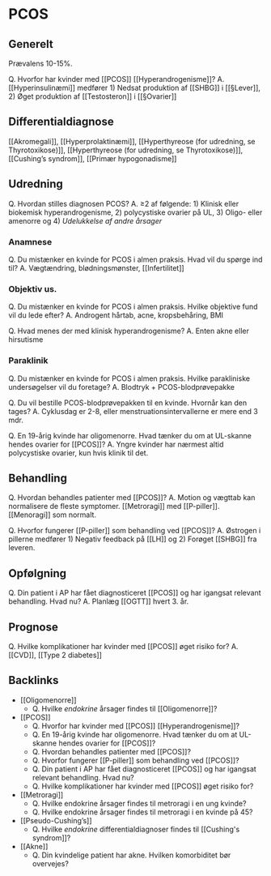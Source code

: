 # PCOS
## Generelt
Prævalens 10-15%.

Q. Hvorfor har kvinder med [[PCOS]] [[Hyperandrogenisme]]?
A. [[Hyperinsulinæmi]] medfører 1) Nedsat produktion af [[SHBG]] i [[§Lever]], 2) Øget produktion af [[Testosteron]] i [[§Ovarier]]

## Differentialdiagnose
[[Akromegali]], [[Hyperprolaktinæmi]],  [[Hyperthyreose (for udredning, se Thyrotoxikose)]], [[Hyperthyreose (for udredning, se Thyrotoxikose)]], [[Cushing’s syndrom]], [[Primær hypogonadisme]]

## Udredning
Q. Hvordan stilles diagnosen PCOS?
A. ≥2 af følgende: 1) Klinisk eller biokemisk hyperandrogenisme, 2) polycystiske ovarier på UL, 3) Oligo- eller amenorre og 4) *Udelukkelse af andre årsager*

### Anamnese
Q. Du mistænker en kvinde for PCOS i almen praksis. Hvad vil du spørge ind til?
A. Vægtændring, blødningsmønster, [[Infertilitet]]

### Objektiv us.
Q. Du mistænker en kvinde for PCOS i almen praksis. Hvilke objektive fund vil du lede efter?
A. Androgent hårtab, acne, kropsbehåring, BMI

Q. Hvad menes der med klinisk hyperandrogenisme?
A. Enten akne eller hirsutisme

### Paraklinik
Q. Du mistænker en kvinde for PCOS i almen praksis. Hvilke parakliniske undersøgelser vil du foretage?
A. Blodtryk + PCOS-blodprøvepakke

Q. Du vil bestille PCOS-blodprøvepakken til en kvinde. Hvornår kan den tages?
A. Cyklusdag er 2-8, eller menstruationsintervallerne er mere end 3 mdr.

Q. En 19-årig kvinde har oligomenorre. Hvad tænker du om at UL-skanne hendes ovarier for [[PCOS]]?
A. Yngre kvinder har nærmest altid polycystiske ovarier, kun hvis klinik til det.

## Behandling
Q. Hvordan behandles patienter med [[PCOS]]?
A. Motion og vægttab kan normalisere de fleste symptomer. [[Metroragi]] med [[P-piller]]. [[Menoragi]] som normalt.

Q. Hvorfor fungerer [[P-piller]] som behandling ved [[PCOS]]?
A. Østrogen i pillerne medfører 1) Negativ feedback på [[LH]] og 2) Forøget [[SHBG]] fra leveren.

## Opfølgning
Q. Din patient i AP har fået diagnosticeret [[PCOS]] og har igangsat relevant behandling. Hvad nu?
A. Planlæg [[OGTT]] hvert 3. år.

## Prognose
Q. Hvilke komplikationer har kvinder med [[PCOS]] øget risiko for?
A. [[CVD]], [[Type 2 diabetes]]


<!-- #anki/tag/med/Endocrinology #anki/deck/Medicine #anki/tag/med/Gynecology -->

## Backlinks
* [[Oligomenorre]]
	* Q. Hvilke *endokrine* årsager findes til [[Oligomenorre]]?
* [[PCOS]]
	* Q. Hvorfor har kvinder med [[PCOS]] [[Hyperandrogenisme]]?
	* Q. En 19-årig kvinde har oligomenorre. Hvad tænker du om at UL-skanne hendes ovarier for [[PCOS]]?
	* Q. Hvordan behandles patienter med [[PCOS]]?
	* Q. Hvorfor fungerer [[P-piller]] som behandling ved [[PCOS]]?
	* Q. Din patient i AP har fået diagnosticeret [[PCOS]] og har igangsat relevant behandling. Hvad nu?
	* Q. Hvilke komplikationer har kvinder med [[PCOS]] øget risiko for?
* [[Metroragi]]
	* Q. Hvilke endokrine årsager findes til metroragi i en ung kvinde?
	* Q. Hvilke endokrine årsager findes til metroragi i en kvinde på 45?
* [[Pseudo-Cushing’s]]
	* Q. Hvilke *endokrine* differentialdiagnoser findes til [[Cushing's syndrom]]?
* [[Akne]]
	* Q. Din kvindelige patient har akne. Hvilken komorbiditet bør overvejes?

<!-- {BearID:76FA177E-C8A1-4CAE-BFB9-FC43A80EFE38-9125-00000C2101A7F5A2} -->
